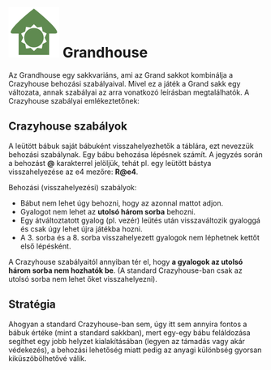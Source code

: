 # ![Grandhouse](https://github.com/gbtami/pychess-variants/blob/master/static/icons/Grandhouse.svg) Grandhouse

Az Grandhouse egy sakkvariáns, ami az Grand sakkot kombinálja a Crazyhouse behozási szabályaival. Mivel ez a játék a Grand sakk egy változata, annak szabályai az arra vonatkozó leírásban megtalálhatók. A Crazyhouse szabályai emlékeztetőnek:

## Crazyhouse szabályok

A leütött bábuk saját bábuként visszahelyezhetők a táblára, ezt nevezzük behozási szabálynak. Egy bábu behozása lépésnek számít. A jegyzés során a behozást **@** karakterrel jelöljük, tehát pl. egy leütött bástya visszahelyezése az e4 mezőre: **R@e4**.

 Behozási (visszahelyezési) szabályok:

* Bábut nem lehet úgy behozni, hogy az azonnal mattot adjon.
* Gyalogot nem lehet az **utolsó három sorba** behozni.
* Egy átváltoztatott gyalog (pl. vezér) leütés után visszaváltozik gyaloggá és csak úgy lehet újra játékba hozni.
* A 3. sorba és a 8. sorba visszahelyezett gyalogok nem léphetnek kettőt első lépésként.

A Crazyhouse szabályaitól annyiban tér el, hogy **a gyalogok az utolsó három sorba nem hozhatók be**. (A standard Crazyhouse-ban csak az utolsó sorba nem lehet őket visszahelyezni).

## Stratégia

Ahogyan a standard Crazyhouse-ban sem, úgy itt sem annyira fontos a bábuk értéke (mint a standard sakkban), mert egy-egy bábu feláldozása segíthet egy jobb helyzet kialakításában (legyen az támadás vagy akár védekezés), a behozási lehetőség miatt pedig az anyagi különbség gyorsan kiküszöbölhetővé válik.
